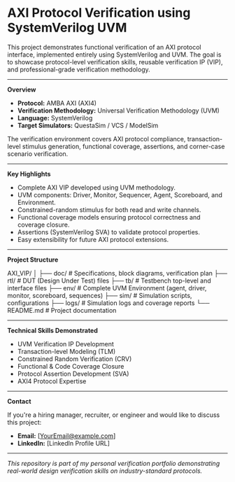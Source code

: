 # AXI Protocol Verification using SystemVerilog UVM

This project demonstrates functional verification of an AXI protocol interface, implemented entirely using SystemVerilog and UVM. The goal is to showcase protocol-level verification skills, reusable verification IP (VIP), and professional-grade verification methodology.

---

**Overview**

- **Protocol:** AMBA AXI (AXI4)
- **Verification Methodology:** Universal Verification Methodology (UVM)
- **Language:** SystemVerilog
- **Target Simulators:** QuestaSim / VCS / ModelSim

The verification environment covers AXI protocol compliance, transaction-level stimulus generation, functional coverage, assertions, and corner-case scenario verification.

---

**Key Highlights**

- Complete AXI VIP developed using UVM methodology.
- UVM components: Driver, Monitor, Sequencer, Agent, Scoreboard, and Environment.
- Constrained-random stimulus for both read and write channels.
- Functional coverage models ensuring protocol correctness and coverage closure.
- Assertions (SystemVerilog SVA) to validate protocol properties.
- Easy extensibility for future AXI protocol extensions.

---

**Project Structure**

AXI_VIP/
│
├── doc/       # Specifications, block diagrams, verification plan
├── rtl/       # DUT (Design Under Test) files
├── tb/        # Testbench top-level and interface files
├── env/       # Complete UVM Environment (agent, driver, monitor, scoreboard, sequences)
├── sim/       # Simulation scripts, configurations
├── logs/      # Simulation logs and coverage reports
└── README.md  # Project documentation

---

**Technical Skills Demonstrated**

- UVM Verification IP Development
- Transaction-level Modeling (TLM)
- Constrained Random Verification (CRV)
- Functional & Code Coverage Closure
- Protocol Assertion Development (SVA)
- AXI4 Protocol Expertise

---

**Contact**

If you're a hiring manager, recruiter, or engineer and would like to discuss this project:

- **Email:** [YourEmail@example.com]
- **LinkedIn:** [LinkedIn Profile URL]

---

*This repository is part of my personal verification portfolio demonstrating real-world design verification skills on industry-standard protocols.*